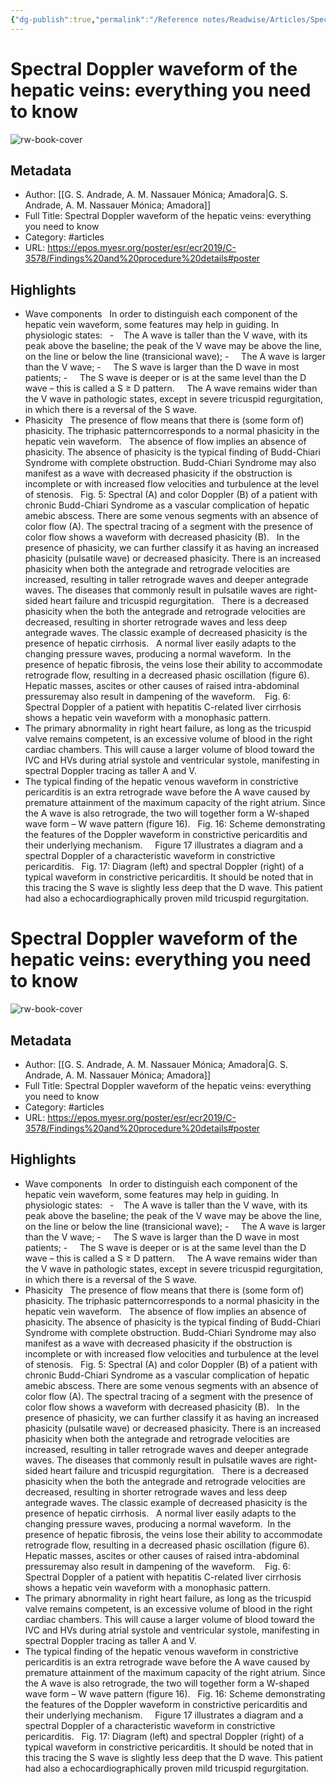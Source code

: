 ```yaml
---
{"dg-publish":true,"permalink":"/Reference notes/Readwise/Articles/Spectral Doppler waveform of the hepatic veins everything you need to know/"}
---
```


# Spectral Doppler waveform of the hepatic veins: everything you need to know

![rw-book-cover](https://readwise-assets.s3.amazonaws.com/static/images/article4.6bc1851654a0.png)

## Metadata
- Author: [[G. S. Andrade, A. M. Nassauer Mónica; Amadora\|G. S. Andrade, A. M. Nassauer Mónica; Amadora]]
- Full Title: Spectral Doppler waveform of the hepatic veins: everything you need to know
- Category: #articles
- URL: https://epos.myesr.org/poster/esr/ecr2019/C-3578/Findings%20and%20procedure%20details#poster

## Highlights
- Wave components   In order to distinguish each component of the hepatic vein waveform, some features may help in guiding. In physiologic states:   -    The A wave is taller than the V wave, with its peak above the baseline; the peak of the V wave may be above the line, on the line or below the line (transicional wave); -     The A wave is larger than the V wave; -     The S wave is larger than the D wave in most patients; -     The S wave is deeper or is at the same level than the D wave – this is called a S ≥ D pattern.     The A wave remains wider than the V wave in pathologic states, except in severe tricuspid regurgitation, in which there is a reversal of the S wave.
- Phasicity   The presence of flow means that there is (some form of) phasicity. The triphasic patterncorresponds to a normal phasicity in the hepatic vein waveform.   The absence of flow implies an absence of phasicity. The absence of phasicity is the typical finding of Budd-Chiari Syndrome with complete obstruction. Budd-Chiari Syndrome may also manifest as a wave with decreased phasicity if the obstruction is incomplete or with increased flow velocities and turbulence at the level of stenosis.   Fig. 5: Spectral (A) and color Doppler (B) of a patient with chronic Budd-Chiari Syndrome as a vascular complication of hepatic amebic abscess. There are some venous segments with an absence of color flow (A). The spectral tracing of a segment with the presence of color flow shows a waveform with decreased phasicity (B).   In the presence of phasicity, we can further classify it as having an increased phasicity (pulsatile wave) or decreased phasicity. There is an increased phasicity when both the antegrade and retrograde velocities are increased, resulting in taller retrograde waves and deeper antegrade waves. The diseases that commonly result in pulsatile waves are right-sided heart failure and tricuspid regurgitation.   There is a decreased phasicity when the both the antegrade and retrograde velocities are decreased, resulting in shorter retrograde waves and less deep antegrade waves. The classic example of decreased phasicity is the presence of hepatic cirrhosis.   A normal liver easily adapts to the changing pressure waves, producing a normal waveform.  In the presence of hepatic fibrosis, the veins lose their ability to accommodate retrograde flow, resulting in a decreased phasic oscillation (figure 6).       Hepatic masses, ascites or other causes of raised intra-abdominal pressuremay also result in dampening of the waveform.    Fig. 6: Spectral Doppler of a patient with hepatitis C-related liver cirrhosis shows a hepatic vein waveform with a monophasic pattern.
- The primary abnormality in right heart failure, as long as the tricuspid valve remains competent, is an excessive volume of blood in the right cardiac chambers. This will cause a larger volume of blood toward the IVC and HVs during atrial systole and ventricular systole, manifesting in spectral Doppler tracing as taller A and V.
- The typical finding of the hepatic venous waveform in constrictive pericarditis is an extra retrograde wave before the A wave caused by premature attainment of the maximum capacity of the right atrium. Since the A wave is also retrograde, the two will together form a W-shaped wave form – W wave pattern (figure 16).   Fig. 16: Scheme demonstrating the features of the Doppler waveform in constrictive pericarditis and their underlying mechanism.     Figure 17 illustrates a diagram and a spectral Doppler of a characteristic waveform in constrictive pericarditis.   Fig. 17: Diagram (left) and spectral Doppler (right) of a typical waveform in constrictive pericarditis. It should be noted that in this tracing the S wave is slightly less deep that the D wave. This patient had also a echocardiographically proven mild tricuspid regurgitation.
# Spectral Doppler waveform of the hepatic veins: everything you need to know

![rw-book-cover](https://readwise-assets.s3.amazonaws.com/static/images/article4.6bc1851654a0.png)

## Metadata
- Author: [[G. S. Andrade, A. M. Nassauer Mónica; Amadora\|G. S. Andrade, A. M. Nassauer Mónica; Amadora]]
- Full Title: Spectral Doppler waveform of the hepatic veins: everything you need to know
- Category: #articles
- URL: https://epos.myesr.org/poster/esr/ecr2019/C-3578/Findings%20and%20procedure%20details#poster

## Highlights
- Wave components   In order to distinguish each component of the hepatic vein waveform, some features may help in guiding. In physiologic states:   -    The A wave is taller than the V wave, with its peak above the baseline; the peak of the V wave may be above the line, on the line or below the line (transicional wave); -     The A wave is larger than the V wave; -     The S wave is larger than the D wave in most patients; -     The S wave is deeper or is at the same level than the D wave – this is called a S ≥ D pattern.     The A wave remains wider than the V wave in pathologic states, except in severe tricuspid regurgitation, in which there is a reversal of the S wave.
- Phasicity   The presence of flow means that there is (some form of) phasicity. The triphasic patterncorresponds to a normal phasicity in the hepatic vein waveform.   The absence of flow implies an absence of phasicity. The absence of phasicity is the typical finding of Budd-Chiari Syndrome with complete obstruction. Budd-Chiari Syndrome may also manifest as a wave with decreased phasicity if the obstruction is incomplete or with increased flow velocities and turbulence at the level of stenosis.   Fig. 5: Spectral (A) and color Doppler (B) of a patient with chronic Budd-Chiari Syndrome as a vascular complication of hepatic amebic abscess. There are some venous segments with an absence of color flow (A). The spectral tracing of a segment with the presence of color flow shows a waveform with decreased phasicity (B).   In the presence of phasicity, we can further classify it as having an increased phasicity (pulsatile wave) or decreased phasicity. There is an increased phasicity when both the antegrade and retrograde velocities are increased, resulting in taller retrograde waves and deeper antegrade waves. The diseases that commonly result in pulsatile waves are right-sided heart failure and tricuspid regurgitation.   There is a decreased phasicity when the both the antegrade and retrograde velocities are decreased, resulting in shorter retrograde waves and less deep antegrade waves. The classic example of decreased phasicity is the presence of hepatic cirrhosis.   A normal liver easily adapts to the changing pressure waves, producing a normal waveform.  In the presence of hepatic fibrosis, the veins lose their ability to accommodate retrograde flow, resulting in a decreased phasic oscillation (figure 6).       Hepatic masses, ascites or other causes of raised intra-abdominal pressuremay also result in dampening of the waveform.    Fig. 6: Spectral Doppler of a patient with hepatitis C-related liver cirrhosis shows a hepatic vein waveform with a monophasic pattern.
- The primary abnormality in right heart failure, as long as the tricuspid valve remains competent, is an excessive volume of blood in the right cardiac chambers. This will cause a larger volume of blood toward the IVC and HVs during atrial systole and ventricular systole, manifesting in spectral Doppler tracing as taller A and V.
- The typical finding of the hepatic venous waveform in constrictive pericarditis is an extra retrograde wave before the A wave caused by premature attainment of the maximum capacity of the right atrium. Since the A wave is also retrograde, the two will together form a W-shaped wave form – W wave pattern (figure 16).   Fig. 16: Scheme demonstrating the features of the Doppler waveform in constrictive pericarditis and their underlying mechanism.     Figure 17 illustrates a diagram and a spectral Doppler of a characteristic waveform in constrictive pericarditis.   Fig. 17: Diagram (left) and spectral Doppler (right) of a typical waveform in constrictive pericarditis. It should be noted that in this tracing the S wave is slightly less deep that the D wave. This patient had also a echocardiographically proven mild tricuspid regurgitation.
